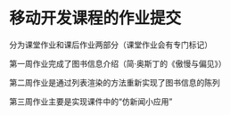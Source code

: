 # 移动开发课程的作业提交

分为课堂作业和课后作业两部分（课堂作业会有专门标记）

第一周作业完成了图书信息介绍（简·奥斯丁的《傲慢与偏见》）

第二周作业是通过列表渲染的方法重新实现了图书信息的陈列

第三周作业主要是实现课件中的“仿新闻小应用”
